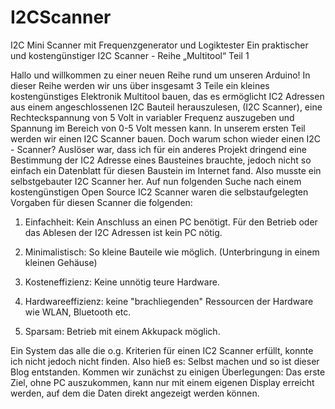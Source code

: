 # I2CScanner
I2C Mini Scanner mit Frequenzgenerator und Logiktester 
Ein praktischer und kostengünstiger I2C Scanner - Reihe „Multitool“ Teil 1

Hallo und willkommen zu einer neuen Reihe rund um unseren Arduino! In dieser Reihe werden wir uns über insgesamt 3 Teile ein kleines kostengünstiges Elektronik Multitool bauen, das es ermöglicht IC2 Adressen aus einem angeschlossenen I2C Bauteil herauszulesen, (I2C Scanner), eine Rechteckspannung von 5 Volt in variabler Frequenz auszugeben und Spannung im Bereich von 0-5 Volt messen kann. In unserem ersten Teil werden wir einen I2C Scanner bauen. Doch warum schon wieder einen I2C - Scanner? Auslöser war, dass ich für ein anderes Projekt dringend eine Bestimmung der IC2 Adresse eines Bausteines brauchte, jedoch nicht so einfach ein Datenblatt für diesen Baustein im Internet fand. Also musste ein selbstgebauter I2C Scanner her. Auf nun folgenden Suche nach einem kostengünstigen Open Source IC2 Scanner waren die selbstaufgelegten Vorgaben für diesen Scanner die folgenden:
 
 
1)	Einfachheit: Kein Anschluss an einen PC benötigt. Für den Betrieb oder das Ablesen der I2C Adressen ist kein PC nötig.

2)	Minimalistisch: So kleine Bauteile wie möglich. (Unterbringung in einem kleinen Gehäuse)

3)	Kosteneffizienz: Keine unnötig teure Hardware. 

4)	Hardwareeffizienz: keine "brachliegenden" Ressourcen der Hardware wie WLAN, Bluetooth etc.

5)	Sparsam: Betrieb mit einem Akkupack möglich.
 
Ein System das alle die o.g. Kriterien für einen IC2 Scanner erfüllt, konnte ich nicht jedoch nicht finden. Also hieß es: Selbst machen und so ist dieser Blog entstanden. Kommen wir zunächst zu einigen Überlegungen:
Das erste Ziel, ohne PC auszukommen, kann nur mit einem eigenen Display erreicht werden, auf dem die Daten direkt angezeigt werden können.
